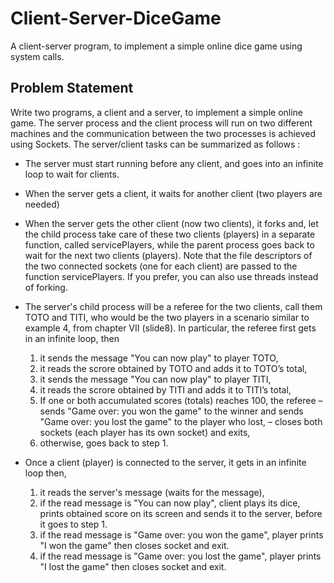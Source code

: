 # Client-Server-DiceGame
A client-server program, to implement a simple online dice game using system calls. 

## Problem Statement
Write two programs, a client and a server, to implement a simple online game. The server process and the client process will run on two different machines and the communication
between the two processes is achieved using Sockets.
The server/client tasks can be summarized as follows :

- The server must start running before any client, and goes into an infinite loop to wait for clients.

- When the server gets a client, it waits for another client (two players are needed)

- When the server gets the other client (now two clients), it forks and, let the child process take care of these two clients (players) in a separate function, called servicePlayers, while the parent process goes back to wait for the next two clients (players). Note that the file descriptors of the two connected sockets (one for each client) are passed to the function servicePlayers. If you prefer, you can also use threads instead of forking.

- The server's child process will be a referee for the two clients, call them TOTO and TITI, who would be the two players in a scenario similar to example 4, from chapter VII (slide8). In particular, the referee first gets in an infinite loop, then
	1. it sends the message "You can now play" to player TOTO,
	2. it reads the scrore obtained by TOTO and adds it to TOTO’s total,
	3. it sends the message "You can now play" to player TITI,
	4. it reads the scrore obtained by TITI and adds it to TITI’s total,
	5. If one or both accumulated scores (totals) reaches 100, the referee
		– sends "Game over: you won the game" to the winner and sends "Game over:
		you lost the game" to the player who lost,
		– closes both sockets (each player has its own socket) and exits,
	6. otherwise, goes back to step 1.
	
- Once a client (player) is connected to the server, it gets in an infinite loop then,
	1. it reads the server's message (waits for the message),
	2. if the read message is "You can now play", client plays its dice, prints obtained score on its screen and sends it to the server, before it goes to step 1.
	3. if the read message is "Game over: you won the game", player prints "I won the game" then closes socket and exit.
	4. if the read message is "Game over: you lost the game", player prints "I lost the game" then closes socket and exit.
